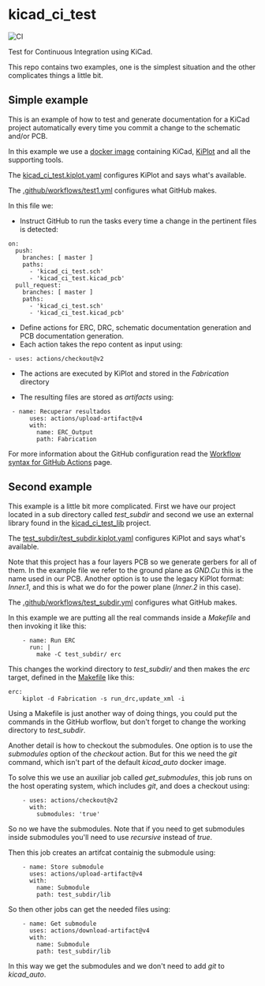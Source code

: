 # kicad_ci_test

![CI](https://github.com/INTI-CMNB/kicad_ci_test/workflows/CI/badge.svg)

Test for Continuous Integration using KiCad.

This repo contains two examples, one is the simplest situation and the other complicates things a little bit.

## Simple example

This is an example of how to test and generate documentation for a KiCad project automatically every time you commit a change to the schematic and/or PCB.

In this example we use a [docker image](https://github.com/INTI-CMNB/kicad_auto) containing KiCad, [KiPlot](https://github.com/INTI-CMNB/kiplot) and all the supporting tools.

The [kicad_ci_test.kiplot.yaml](https://github.com/INTI-CMNB/kicad_ci_test/blob/master/kicad_ci_test.kiplot.yaml) configures KiPlot and says what's available.

The [.github/workflows/test1.yml](https://github.com/INTI-CMNB/kicad_ci_test/blob/master/.github/workflows/test1.yml) configures what GitHub makes.

In this file we:

* Instruct GitHub to run the tasks every time a change in the pertinent files is detected:

```
on:
  push:
    branches: [ master ]
    paths:
      - 'kicad_ci_test.sch'
      - 'kicad_ci_test.kicad_pcb'
  pull_request:
    branches: [ master ]
    paths:
      - 'kicad_ci_test.sch'
      - 'kicad_ci_test.kicad_pcb'
```

* Define actions for ERC, DRC, schematic documentation generation and PCB documentation generation.
* Each action takes the repo content as input using:

```
- uses: actions/checkout@v2
```

* The actions are executed by KiPlot and stored in the *Fabrication* directory

* The resulting files are stored as *artifacts* using:

```
 - name: Recuperar resultados
      uses: actions/upload-artifact@v4
      with:
        name: ERC_Output
        path: Fabrication
```

For more information about the GitHub configuration read the [Workflow syntax for GitHub Actions](https://help.github.com/en/actions/reference/workflow-syntax-for-github-actions) page.


## Second example

This example is a little bit more complicated. First we have our project located in a sub directory called *test_subdir* and second we use an external library found in the [kicad_ci_test_lib](https://github.com/INTI-CMNB/kicad_ci_test_lib) project.

The [test_subdir/test_subdir.kiplot.yaml](https://github.com/INTI-CMNB/kicad_ci_test/blob/master/test_subdir/test_subdir.kiplot.yaml) configures KiPlot and says what's available.

Note that this project has a four layers PCB so we generate gerbers for all of them. In the example file we refer to the ground plane as *GND.Cu* this is the name used in our PCB. Another option is to use the legacy KiPlot format: *Inner.1*, and this is what we do for the power plane (*Inner.2* in this case).

The [.github/workflows/test_subdir.yml](https://github.com/INTI-CMNB/kicad_ci_test/blob/master/.github/workflows/test_subdir.yml) configures what GitHub makes.

In this example we are putting all the real commands inside a *Makefile* and then invoking it like this:

```
    - name: Run ERC
      run: |
        make -C test_subdir/ erc
```

This changes the workind directory to *test_subdir/* and then makes the *erc* target, defined in the [Makefile](https://github.com/INTI-CMNB/kicad_ci_test/blob/master/test_subdir/Makefile) like this:

```
erc:
	kiplot -d Fabrication -s run_drc,update_xml -i
```

Using a Makefile is just another way of doing things, you could put the commands in the GitHub worflow, but don't forget to change the working directory to *test_subdir*.

Another detail is how to checkout the submodules. One option is to use the *submodules* option of the *checkout* action. But for this we need the *git* command, which isn't part of the default *kicad_auto* docker image.

To solve this we use an auxiliar job called *get_submodules*, this job runs on the host operating system, which includes *git*, and does a checkout using:

```
    - uses: actions/checkout@v2
      with:
        submodules: 'true'
```

So no we have the submodules. Note that if you need to get submodules inside submodules you'll need to use *recursive* instead of *true*.

Then this job creates an artifcat containig the submodule using:

```
    - name: Store submodule
      uses: actions/upload-artifact@v4
      with:
        name: Submodule
        path: test_subdir/lib
```

So then other jobs can get the needed files using:

```
    - name: Get submodule
      uses: actions/download-artifact@v4
      with:
        name: Submodule
        path: test_subdir/lib
```

In this way we get the submodules and we don't need to add *git* to *kicad_auto*.

